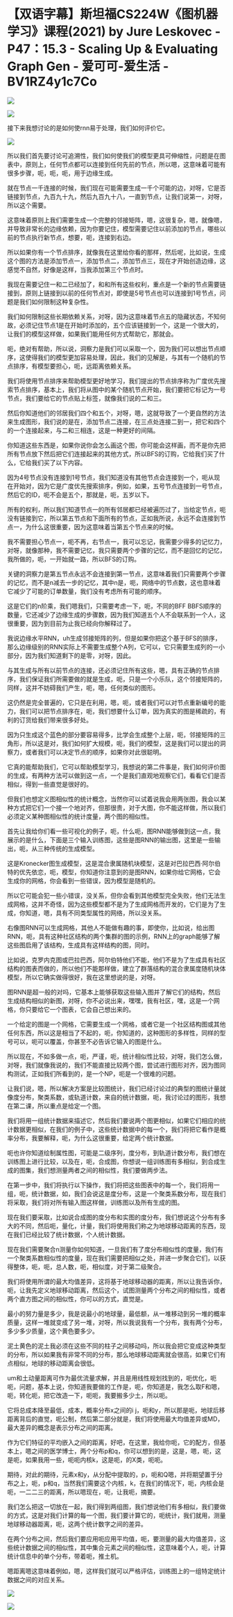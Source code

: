 # 【双语字幕】斯坦福CS224W《图机器学习》课程(2021) by Jure Leskovec - P47：15.3 - Scaling Up & Evaluating Graph Gen - 爱可可-爱生活 - BV1RZ4y1c7Co

![](img/b01daaff2b5217b182924b35302b75cf_0.png)

![](img/b01daaff2b5217b182924b35302b75cf_1.png)

接下来我想讨论的是如何使rnn易于处理，我们如何评价它。

![](img/b01daaff2b5217b182924b35302b75cf_3.png)

所以我们首先要讨论可追溯性，我们如何使我们的模型更具可伸缩性，问题是在图表中，原则上，任何节点都可以连接到任何先前的节点，所以嗯，这意味着可能有很多步骤，呃，呃，呃，用于边缘生成。

就在节点一千连接的时候，我们现在可能需要生成一千个可能的边，对呀，它是否链接到节点，九百九十九，然后九百九十八，一直到节点，让我们说第一，对呀，所以这个需要。

这意味着原则上我们需要生成一个完整的邻接矩阵，嗯，这很复杂，嗯，就像嗯，并导致非常长的边缘依赖，因为你要记住，模型需要记住以前添加的节点，哪些以前的节点执行新节点，想要，呃，连接到右边。

所以如果你有一个节点排序，就像我在这里给你看的那样，然后呢，比如说，生成这个图的方法是添加节点一，添加节点二，添加节点三，现在才开始创造边缘，这感觉不自然，好像是这样，当我添加第三个节点时。

我现在需要记住一和二已经加了，和和所有这些权利，重点是一个新的节点需要链接到，原则上链接到以前的任何节点对，即使是5号节点也可以连接到1号节点，问题是我们如何限制这种复杂性。

我们如何限制这些长期依赖关系，对呀，因为这意味着节点五的隐藏状态，不知何故，必须记住节点1是在开始时添加的，五个应该链接到一个，这是一个很大的，让我们的模型这样做，如果我们能用任何方式帮助它，那就会。

呃，绝对有帮助，所以说，洞察力是我们可以采取一个，因为我们可以想出节点顺序，这使得我们的模型更加容易处理，因此，我们的见解是，与其有一个随机的节点排序，有模型要担心，呃，远距离依赖关系。

我们将使用节点排序来帮助模型更好地学习，我们提出的节点排序称为广度优先搜索节点排序，基本上，我们将从图中的某个随机节点开始，我们要把它标记为一号节点，我们要给它的节点贴上标签，就像我们说的二和三。

然后你知道他们的邻居我们四个和五个，对呀，嗯，这就导致了一个更自然的方法来生成图形，我们说的是在，添加节点二连接，在三点处连接二到一，把它和四个的一个连接起来，与二和三相连，这是一种更好的间隔。

你知道这些东西是，如果你说你会怎么画这个图，你可能会这样画，而不是你先把所有节点放下然后把它们连接起来的其他方式，所以BFS的订购，它给我们买了什么，它给我们买了以下内容。

因为4号节点没有连接到1号节点，我们知道没有其他节点会连接到一个，呃从现在开始对，因为它是广度优先搜索排序，例如，如果，五号节点连接到一号节点，然后它的ID，呃不会是五个，那就是，呃，五岁以下。

所有的权利，所以我们知道节点一的所有邻居都已经被遍历过了，当给定节点，呃没有链接到它，所以第五节点和下面所有的节点，正如我所说，永远不会连接到节点一，为什么这很重要，因为这意味着当第五个节点来的时候。

我不需要担心节点一，呃不再，右节点一，我可以忘记，我需要少得多的记忆力，对呀，就像那种，我不需要记忆，我只需要两个步骤的记忆，而不是回忆的记忆，我所做的，呃，一开始就一路，所以BFS的订购。

关键的洞察力是第五节点永远不会连接到第一节点，这意味着我们只需要两个步骤的记忆，而不是n减去一步的记忆，其中n是，呃，网络中的节点数，这也意味着它减少了可能的订单数量，我们没有考虑所有可能的顺序。

这是它们的n阶乘，我们嗯我们，只需要考虑一下，呃，不同的BFF BBFS顺序的数量，它还减少了边缘生成的步骤数，因为我们知道五个人不会联系到一个人，这很重要，因为到目前为止我已经向你解释过了。

我说边缘水平RNN，uh生成邻接矩阵的列，但是如果你把这个基于BFS的排序，那么边缘级别的RNN实际上不需要生成整个A列，它可以，它只需要生成列的一小部分，因为我们知道剩下的是零，对呀，因此。

与其生成与所有以前节点的连接，还必须记住所有这些，嗯，具有正确的节点排序，我们保证我们所需要做的就是生成，呃，只是一个小乐队，这个邻接矩阵的，同样，这并不妨碍我们产生，呃，嗯，任何类似的图形。

这仍然是完全普遍的，它只是在利用，嗯，呃，或者我们可以对节点重新编号的能力，我们可以把节点排序在，呃，我们想要什么订单，因为真实的图是稀疏的，有利的订货给我们带来很多好处。

因为只生成这个蓝色的部分要容易得多，比学会生成整个上层，呃，邻接矩阵的三角形，所以这是对，我们如何扩大规模，呃，我们的模型，这是我们可以提出的洞察力，或者我们可以决定节点的顺序，如果你对此很聪明。

它真的能帮助我们，它可以帮助模型学习，我想说的第二件事是，我们如何评价图的生成，有两种方法可以做到这一点，一个是我们直观地观察它们，看看它们是否相似，得到一些直觉是很好的。

但我们也想定义图相似性的统计概念，当然你可以试着说我会用两张图，我会以某种方式把它们一个接一个地对齐，但那很贵，对于大图，你不能这样做，所以我们必须定义某种图相似性的统计度量，两个图的相似性。

首先让我给你们看一些可视化的例子，呃，什么呃，图RNN能够做到这一点，我展示的是什么，下面是三个输入训练图，这些是图RNN的输出图，这里是一些输出，呃，从三种传统的生成模型。

这是Kronecker图生成模型，这是混合隶属随机块模型，这是对巴拉巴西·阿尔伯特的优先依恋，呃，模型，你知道你注意到的是图RNN，如果你给它网格，它会生成你的网格，你会看到一些错误，因为模型是随机的。

所以它可能会犯一些小错误，没关系，但你会看到其他模型完全失败，他们无法生成网格，这并不奇怪，因为这些模型都不是为了生成网格而开发的，它们是为了生成，你知道，嗯，具有不同类型属性的网络，所以没关系。

右像图RNN可以生成网格，其他人不能做有趣的事，即使你，比如说，给出图RNN，呃，具有这种社区结构的两个集群的图的示例，RNN上的graph能够了解这些图启用了该结构，生成具有这样结构的图，同时。

比如说，克罗内克图或巴拉巴西，阿尔伯特他们不能，他们不是为了生成具有社区结构的图表而做的，所以他们不能那样做，建立了群落结构的混合隶属度随机块体模型，所以它确实做得很好，我在这里想说的是，对呀。

图RNN是超一般的对吗，它基本上能够获取这些输入图并了解它们的结构，然后生成结构相似的新图，对呀，你不必说出来，嘿嘿，我有社区，嘿，这是一个网格，你只要给它一个图表，它会自己想出来的。

一个给定的图是一个网格，它需要生成一个网格，或者它是一个社区结构图或其他任何东西，所以这是相当了不起的，呃，你知道的，这种图形的多样性，同样的型号可以，呃可以覆盖，你甚至不必告诉它输入的图是什么。

所以现在，不如多做一点，呃，严谨，呃，统计相似性比较，对呀，我们怎么做，对呀，我们就像我说的，我们不能直接比较两个图，尝试进行图形对齐，因为图同构测试，正如我们所看到的，是一个NP，呃是一个很难的问题。

让我们说，嗯，所以解决方案是比较图统计，我们已经讨论过的典型的图统计量就像度分布，聚类系数，或轨道计数，来自的统计数据，呃，我讨论过的图形，我想在第二课，所以重点是给定一个图。

我们将用一组统计数据来描述它，然后我们要说两个图更相似，如果它们相应的统计数据更相似，在我们的例子中，这些统计数据中的每一个，我们将把它看作是概率分布，我要解释，呃，为什么这很重要，给定两个统计数据。

呃也许你知道绘制属性图，可能是二级序列，度分布，到轨道计数分布，我们想在训练图上进行比较，以及在，呃，合成图，你想说一组训练图有多相似，到合成生成的图集，我们想测量两者之间的相似性，我们要做两步法。

在第一步中，我们将执行以下操作，我们将把这些图表中的每一个，我们将用一组，呃，统计数据，如，我们会说这是度分布，这是一个聚类系数分布，现在我们将采取，我们将对所有输入图这样做，训练图以及所有生成的图。

现在我们要采取，比如说合成图的度分布和实图的度分布，我们想说这个分布有多大的不同，然后呃，量化，计量，我们将使用我们称之为地球移动距离的东西，现在我们已经比较了统计数据，个人统计数据。

现在我们需要聚合n测量你如何知道，一旦我们有了度分布相似性的度量，我们有一个聚类系数相似性的度量，现在我们需要把相似之处，并进一步聚合它们，以获得整体，呃，呃，总人数，呃，相似度，对于第二级聚合。

我们将使用所谓的最大均值差异，这将基于地球移动器的距离，所以让我告诉你，呃，让我先定义地球移动距离，然后这个，试图测量两个分布之间的相似性，或者两个直方图之间的相似性，你可以的方式，直觉是。

最小的努力量是多少，我是说最小的地球量，最低额，从一堆移动到另一堆的概率质量，这样一堆就变成了另一堆，对呀，所以我说我有一个分布，我有两个分布，多少多少质量，这个黄色要多少。

泥土黄色的泥土我必须在这些不同的柱子之间移动吗，所以我会把它变成这种类型的分布，所以如果我有非常不同的分布，那么地球移动距离就会很高，如果它们有点相似，地球的移动距离会很低。

um和土动量距离可作为最优流量求解，并且是用线性规划找到的，呃优化，呃呃，问题，基本上说，你知道我要做的工作是，呃，你知道是，我怎么取F和嗯，呃，转化呃，把它改造一下，呃呃，我要搬多少土，所以呃。

它将总成本降至最低，成本，概率分布x之间的i j，呃和y，所以那是呃，地球后移距离背后的直觉，呃公制，然后第二部分就是，我们将使用最大均值差异或MD，最大差异的概念是表示分布之间的距离。

作为它们特征的平均嵌入之间的距离，好吧，在这里，我给你呃，它的配方，但基本上，嗯之间的医学博士，两个分布p和q，你可以想到的是，这是，嗯，呃，这是呃，如果我用一些，呃呃内核k，这是呃，的X类，呃呃。

期待，对此的期待，元素x和y，从分配中提取的，p，呃和Q嗯，并将期望置于分布之上，呃，p和q，当然我们需要这个内核，k，在我们的情况下，呃，内核会是呃，一二二三的距离，所以嗯现在，呃，让我呃，摘要。

我们怎么把这一切放在一起，我们得到两组图，我们想说他们有多相似，我们要做的方式，这是对我们计算的每一个图，我们要计算它的，呃统计，我们就用，测量地球移动器距离，呃，这两个统计数字之间的差异。

在两个分布之间，然后我们要应用呃应用平均值，呃，要测量的最大均值差异，这些统计数据之间的相似性，其中集合元素之间的相似性，这意味着个人，呃，计算统计信息中的单个分布，带着呃，推土机。

嗯距离嗯这意味着例如，嗯，这样我们就可以严格评估，训练图上的一组特定统计数据之间的对应关系。

![](img/b01daaff2b5217b182924b35302b75cf_5.png)

![](img/b01daaff2b5217b182924b35302b75cf_6.png)